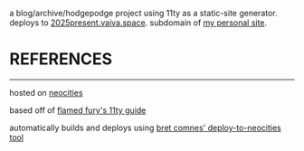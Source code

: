 
a blog/archive/hodgepodge project using 11ty as a static-site generator. deploys to [2025present.vaiva.space](https://2025present.vaiva.space.com). subdomain of [my personal site](https://vaiva.space).


# REFERENCES
***
hosted on [neocities](https://neocities.org/)

based off of [flamed fury's 11ty guide](https://flamedfury.com/guides/11ty-homepage-neocities/)

automatically builds and deploys using [bret comnes' deploy-to-neocities tool](https://github.com/bcomnes/deploy-to-neocities)